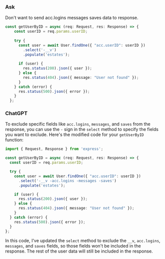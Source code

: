 ### Ask

Don't want to send acc.logins messages saves data to response.

```ts
const getUserByID = async (req: Request, res: Response) => {
    const userID = req.params.userID;
  
    try {
      const user = await User.findOne({ "acc.userID": userID })
        .select('-__v')
        .populate('estates');
  
      if (user) {
        res.status(200).json({ user });
      } else {
        res.status(404).json({ message: "User not found" });
      }
    } catch (error) {
      res.status(500).json({ error });
    }
  };
```

### ChatGPT

To exclude specific fields like `acc.logins`, `messages`, and `saves` from the response, you can use the `-` sign in the `select` method to specify the fields you want to exclude. Here's the modified code for your `getUserByID` function:

```ts
import { Request, Response } from 'express';

const getUserByID = async (req: Request, res: Response) => {
  const userID = req.params.userID;

  try {
    const user = await User.findOne({ "acc.userID": userID })
      .select('-__v -acc.logins -messages -saves')
      .populate('estates');

    if (user) {
      res.status(200).json({ user });
    } else {
      res.status(404).json({ message: "User not found" });
    }
  } catch (error) {
    res.status(500).json({ error });
  }
};
```

In this code, I've updated the `select` method to exclude the `__v`, `acc.logins`, `messages`, and `saves` fields, so those fields won't be included in the response. The rest of the user data will still be included in the response.
